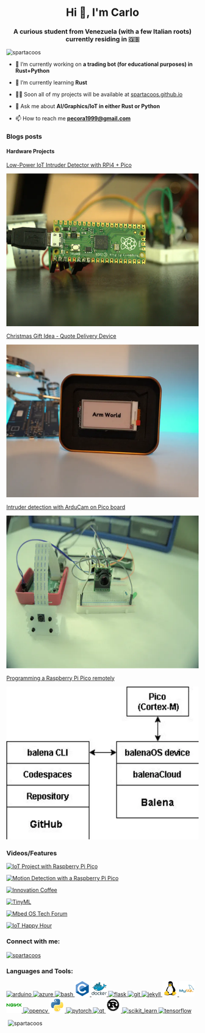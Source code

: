 <h1 align="center">Hi 👋, I'm Carlo</h1>
<h3 align="center">A curious student from Venezuela (with a few Italian roots) currently residing in 🇬🇧</h3>

<p align="left"> <img src="https://komarev.com/ghpvc/?username=spartacoos&label=Profile%20views&color=0e75b6&style=flat" alt="spartacoos" /> </p>

<!--- <p align="left"> <a href="https://github.com/ryo-ma/github-profile-trophy"><img src="https://github-profile-trophy.vercel.app/?username=spartacoos" alt="spartacoos" /></a> </p> --->

- 🤖 I’m currently working on **a trading bot (for educational purposes) in Rust+Python**

- 🌱 I’m currently learning **Rust**

- 👨‍💻 Soon all of my projects will be available at [spartacoos.github.io](spartacoos.github.io)

- 💬 Ask me about **AI/Graphics/IoT in either Rust or Python**

- 📫 How to reach me **pecora1999@gmail.com**

### Blogs posts
<!-- BLOG-POST-LIST:START -->
<!-- BLOG-POST-LIST:END -->

#### Hardware Projects
[Low-Power IoT Intruder Detector with RPi4 + Pico](https://www.hackster.io/grisaficarlo/low-power-iot-intruder-detector-with-rpi4-pico-4c37a9)

<img src="https://raw.githubusercontent.com/spartacoos/assets/main/low_power.png" width="650" height="400" />

[Christmas Gift Idea - Quote Delivery Device](https://www.hackster.io/grisaficarlo/christmas-gift-idea-quote-delivery-device-4cce75)

<img src="https://github.com/spartacoos/assets/blob/7b9b88bf8a56cd7c0acfb48933340dc40feb0358/christmas.png" width="650" height="400" />

[Intruder detection with ArduCam on Pico board](https://www.hackster.io/grisaficarlo/intruder-detection-with-arducam-on-pico-board-673f35)

<img src="https://github.com/spartacoos/assets/blob/7b9b88bf8a56cd7c0acfb48933340dc40feb0358/pico_rpi4_wiring.png" width="650" height="400" />

[Programming a Raspberry Pi Pico remotely](https://www.hackster.io/grisaficarlo/programming-a-raspberry-pi-pico-remotely-e23db5)

<img src="https://github.com/spartacoos/assets/blob/7b9b88bf8a56cd7c0acfb48933340dc40feb0358/balena.png" width="650" height="400" />

### Videos/Features


[![IoT Project with Raspberry Pi Pico](https://img.youtube.com/vi/8mc7eo-kMWo/hqdefault.jpg)](https://www.youtube.com/watch?v=8mc7eo-kMWo")

[![Motion Detection with a Raspberry Pi Pico](https://img.youtube.com/vi/h0eotQQlndI/hqdefault.jpg)](https://www.youtube.com/watch?v=h0eotQQlndI")

[![Innovation Coffee](https://img.youtube.com/vi/fkN7xYftqog/hqdefault.jpg)](https://www.youtube.com/watch?v=fkN7xYftqog")

[![TinyML](https://img.youtube.com/vi/FFntvx3HlbM/hqdefault.jpg)](https://www.youtube.com/watch?v=FFntvx3HlbM")

[![Mbed OS Tech Forum](https://img.youtube.com/vi/fiYEHGJ_yrU/hqdefault.jpg)](https://www.youtube.com/watch?v=fiYEHGJ_yrU&t=3149s")

[![IoT Happy Hour](https://img.youtube.com/vi/_FXMx1rImZI/hqdefault.jpg)](https://www.youtube.com/watch?v=_FXMx1rImZI&t=815s")

<h3 align="left">Connect with me:</h3>
<p align="left">
<a href="https://dev.to/spartacoos" target="blank"><img align="center" src="https://cdn.jsdelivr.net/npm/simple-icons@3.0.1/icons/dev-dot-to.svg" alt="spartacoos" height="30" width="40" /></a>
</p>

<h3 align="left">Languages and Tools:</h3>
<p align="left"> <a href="https://www.arduino.cc/" target="_blank"> <img src="https://cdn.worldvectorlogo.com/logos/arduino-1.svg" alt="arduino" width="40" height="40"/> </a> <a href="https://azure.microsoft.com/en-in/" target="_blank"> <img src="https://www.vectorlogo.zone/logos/microsoft_azure/microsoft_azure-icon.svg" alt="azure" width="40" height="40"/> </a> <a href="https://www.gnu.org/software/bash/" target="_blank"> <img src="https://www.vectorlogo.zone/logos/gnu_bash/gnu_bash-icon.svg" alt="bash" width="40" height="40"/> </a> <a href="https://www.cprogramming.com/" target="_blank"> <img src="https://raw.githubusercontent.com/devicons/devicon/master/icons/c/c-original.svg" alt="c" width="40" height="40"/> </a> <a href="https://www.docker.com/" target="_blank"> <img src="https://raw.githubusercontent.com/devicons/devicon/master/icons/docker/docker-original-wordmark.svg" alt="docker" width="40" height="40"/> </a> <a href="https://flask.palletsprojects.com/" target="_blank"> <img src="https://www.vectorlogo.zone/logos/pocoo_flask/pocoo_flask-icon.svg" alt="flask" width="40" height="40"/> </a> <a href="https://git-scm.com/" target="_blank"> <img src="https://www.vectorlogo.zone/logos/git-scm/git-scm-icon.svg" alt="git" width="40" height="40"/> </a> <a href="https://jekyllrb.com/" target="_blank"> <img src="https://www.vectorlogo.zone/logos/jekyllrb/jekyllrb-icon.svg" alt="jekyll" width="40" height="40"/> </a> <a href="https://www.linux.org/" target="_blank"> <img src="https://raw.githubusercontent.com/devicons/devicon/master/icons/linux/linux-original.svg" alt="linux" width="40" height="40"/> </a> <a href="https://www.mysql.com/" target="_blank"> <img src="https://raw.githubusercontent.com/devicons/devicon/master/icons/mysql/mysql-original-wordmark.svg" alt="mysql" width="40" height="40"/> </a> <a href="https://www.nginx.com" target="_blank"> <img src="https://raw.githubusercontent.com/devicons/devicon/master/icons/nginx/nginx-original.svg" alt="nginx" width="40" height="40"/> </a> <a href="https://opencv.org/" target="_blank"> <img src="https://www.vectorlogo.zone/logos/opencv/opencv-icon.svg" alt="opencv" width="40" height="40"/> </a> <a href="https://www.python.org" target="_blank"> <img src="https://raw.githubusercontent.com/devicons/devicon/master/icons/python/python-original.svg" alt="python" width="40" height="40"/> </a> <a href="https://pytorch.org/" target="_blank"> <img src="https://www.vectorlogo.zone/logos/pytorch/pytorch-icon.svg" alt="pytorch" width="40" height="40"/> </a> <a href="https://www.qt.io/" target="_blank"> <img src="https://upload.wikimedia.org/wikipedia/commons/0/0b/Qt_logo_2016.svg" alt="qt" width="40" height="40"/> </a> <a href="https://www.rust-lang.org" target="_blank"> <img src="https://raw.githubusercontent.com/devicons/devicon/master/icons/rust/rust-plain.svg" alt="rust" width="40" height="40"/> </a> <a href="https://scikit-learn.org/" target="_blank"> <img src="https://upload.wikimedia.org/wikipedia/commons/0/05/Scikit_learn_logo_small.svg" alt="scikit_learn" width="40" height="40"/> </a> <a href="https://www.tensorflow.org" target="_blank"> <img src="https://www.vectorlogo.zone/logos/tensorflow/tensorflow-icon.svg" alt="tensorflow" width="40" height="40"/> </a> </p>

<p>&nbsp;<img align="center" src="https://github-readme-stats.vercel.app/api?username=spartacoos&show_icons=true&locale=en" alt="spartacoos" /></p>
